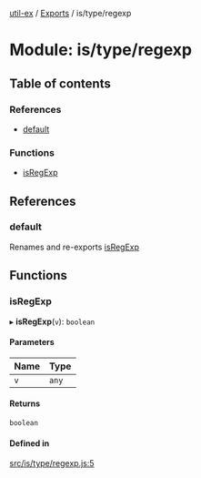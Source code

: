 [util-ex](../README.md) / [Exports](../modules.md) / is/type/regexp

# Module: is/type/regexp

## Table of contents

### References

- [default](is_type_regexp.md#default)

### Functions

- [isRegExp](is_type_regexp.md#isregexp)

## References

### default

Renames and re-exports [isRegExp](is_type_regexp.md#isregexp)

## Functions

### isRegExp

▸ **isRegExp**(`v`): `boolean`

#### Parameters

| Name | Type |
| :------ | :------ |
| `v` | `any` |

#### Returns

`boolean`

#### Defined in

[src/is/type/regexp.js:5](https://github.com/snowyu/util-ex.js/blob/61a93bc/src/is/type/regexp.js#L5)
